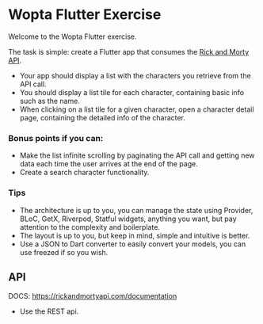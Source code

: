 # Wopta Flutter Exercise

Welcome to the Wopta Flutter exercise.

The task is simple: create a Flutter app that consumes the [Rick and Morty API](https://rickandmortyapi.com/).

- Your app should display a list with the characters you retrieve from the API call.
- You should display a list tile for each character, containing basic info such as the name.
- When clicking on a list tile for a given character, open a character detail page, containing the detailed info of the character.

### Bonus points if you can:
- Make the list infinite scrolling by paginating the API call and getting new data each time the user arrives at the end of the page.
- Create a search character functionality.

### Tips
- The architecture is up to you, you can manage the state using Provider, BLoC, GetX, Riverpod, Statful widgets, anything you want, but pay attention to the complexity and boilerplate.
- The layout is up to you, but keep in mind, simple and intuitive is better.
- Use a JSON to Dart converter to easily convert your models, you can use freezed if so you wish.

## API
DOCS: https://rickandmortyapi.com/documentation
- Use the REST api.
